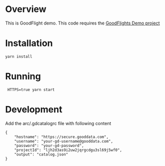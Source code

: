 # Overview

This is GoodFlight demo. This code requires the [GoodFlights Demo project](/gdc/projects/ljh2d3as9i2uw2jqrgcdgu3sl69j5wf0)

# Installation

```$bash
yarn install
```

# Running

```$bash
 HTTPS=true yarn start
```

# Development

Add the arc/.gdcatalogrc file with following content

```$json
{
    "hostname": "https://secure.gooddata.com",
    "username": "your-gd-username@gooddata.com",
    "password": "your-gd-password",
    "projectId": "ljh2d3as9i2uw2jqrgcdgu3sl69j5wf0",
    "output": "catalog.json"
}
```
